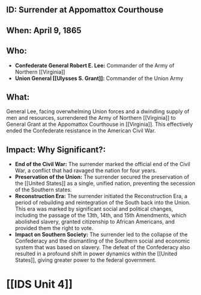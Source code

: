 ## ID: Surrender at Appomattox Courthouse 

## When: April 9, 1865

## Who: 
* **Confederate General Robert E. Lee:** Commander of the Army of Northern [[Virginia]]
* **Union General [[Ulysses S. Grant]]:** Commander of the Union Army 

## What: 
General Lee, facing overwhelming Union forces and a dwindling supply of men and resources, surrendered the Army of Northern [[Virginia]] to General Grant at the Appomattox Courthouse in [[Virginia]]. This effectively ended the Confederate resistance in the American Civil War.

## Impact: Why Significant?: 
* **End of the Civil War:** The surrender marked the official end of the Civil War, a conflict that had ravaged the nation for four years. 
* **Preservation of the Union:** The surrender secured the preservation of the [[United States]] as a single, unified nation, preventing the secession of the Southern states. 
* **Reconstruction Era:** The surrender initiated the Reconstruction Era, a period of rebuilding and reintegration of the South back into the Union. This era was marked by significant social and political changes, including the passage of the 13th, 14th, and 15th Amendments, which abolished slavery, granted citizenship to African Americans, and provided them the right to vote. 
* **Impact on Southern Society:** The surrender led to the collapse of the Confederacy and the dismantling of the Southern social and economic system that was based on slavery. The defeat of the Confederacy also resulted in a profound shift in power dynamics within the [[United States]], giving greater power to the federal government.

# [[IDS Unit 4]]